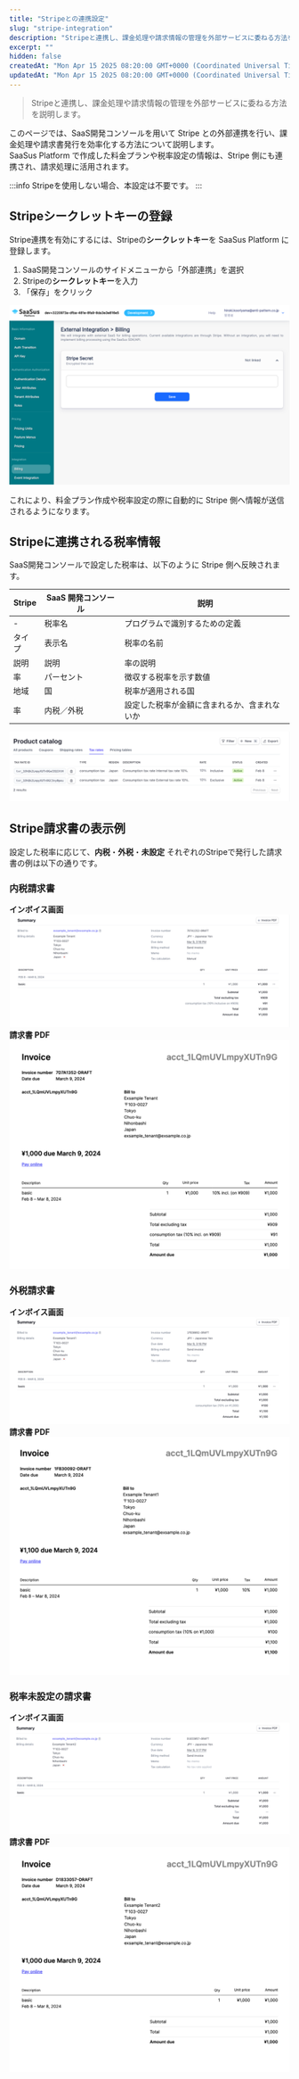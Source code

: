 ```yaml
---
title: "Stripeとの連携設定"
slug: "stripe-integration"
description: "Stripeと連携し、課金処理や請求情報の管理を外部サービスに委ねる方法を説明します。"
excerpt: ""
hidden: false
createdAt: "Mon Apr 15 2025 08:20:00 GMT+0000 (Coordinated Universal Time)"
updatedAt: "Mon Apr 15 2025 08:20:00 GMT+0000 (Coordinated Universal Time)"
---
```


> Stripeと連携し、課金処理や請求情報の管理を外部サービスに委ねる方法を説明します。

このページでは、SaaS開発コンソールを用いて Stripe との外部連携を行い、課金処理や請求書発行を効率化する方法について説明します。  
SaaSus Platform で作成した料金プランや税率設定の情報は、Stripe 側にも連携され、請求処理に活用されます。

:::info
Stripeを使用しない場合、本設定は不要です。
:::

## Stripeシークレットキーの登録

Stripe連携を有効にするには、Stripeの**シークレットキー**を SaaSus Platform に登録します。

1. SaaS開発コンソールのサイドメニューから「外部連携」を選択  
2. Stripeの**シークレットキー**を入力  
3. 「保存」をクリック  

![stripe-secret](/ja/img/part-4/pricing-and-billing/stripe-integration/saasus-development-console-used-billing-with-association-01.png)

これにより、料金プラン作成や税率設定の際に自動的に Stripe 側へ情報が送信されるようになります。

## Stripeに連携される税率情報

SaaS開発コンソールで設定した税率は、以下のように Stripe 側へ反映されます。

| Stripe | SaaS 開発コンソール | 説明                     |
| ------ | ------------ | ---------------------- |
| -      | 税率名          | プログラムで識別するための定義        |
| タイプ    | 表示名          | 税率の名前                  |
| 説明     | 説明           | 率の説明                   |
| 率      | パーセント        | 徴収する税率を示す数値            |
| 地域     | 国            | 税率が適用される国              |
| 率      | 内税／外税        | 設定した税率が金額に含まれるか、含まれないか |

![stripe-tax-setting](/ja/img/part-4/pricing-and-billing/stripe-integration/tax-rates-10.png)

## Stripe請求書の表示例
 
設定した税率に応じて、**内税**・**外税**・**未設定** それぞれのStripeで発行した請求書の例は以下の通りです。

### 内税請求書

**インボイス画面**  
![invoice-tax-included](/ja/img/part-4/pricing-and-billing/stripe-integration/tax-rates-11.png)
**請求書 PDF**  
![invoice-tax-included-pdf](/ja/img/part-4/pricing-and-billing/stripe-integration/tax-rates-12.png)

### 外税請求書

**インボイス画面**  
![invoice-tax-excluded](/ja/img/part-4/pricing-and-billing/stripe-integration/tax-rates-13.png)
**請求書 PDF**  
![invoice-tax-excluded-pdf](/ja/img/part-4/pricing-and-billing/stripe-integration/tax-rates-14.png)

### 税率未設定の請求書

**インボイス画面**  
![invoice-no-tax](/ja/img/part-4/pricing-and-billing/stripe-integration/tax-rates-15.png)
**請求書 PDF**  
![invoice-no-tax-pdf](/ja/img/part-4/pricing-and-billing/stripe-integration/tax-rates-16.png)
